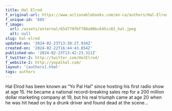 ```yaml
---
title: Hal Elrod
f_original-url: https://www.actionablebooks.com/en-ca/authors/Hal-Elrod/
f_unique-id: '685'
f_image:
  url: /assets/external/65d779fbf780a90bc645cc02_hal.jpeg
  alt: null
slug: hal-elrod
updated-on: '2024-02-23T13:30:27.934Z'
created-on: '2024-02-22T16:44:43.854Z'
published-on: '2024-02-23T13:42:23.311Z'
f_twitter-2: http://twitter.com/HalElrod/
f_website-2: http://yopalhal.com/
layout: '[authors].html'
tags: authors
---
```


Hal Elrod has been known as “Yo Pal Hal” since hosting his first radio show at age 15. He became a national record-breaking sales rep for a 200 million dollar marketing company at 19, but his real triumph came at age 20 when he was hit head on by a drunk driver and found dead at the scene…

